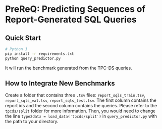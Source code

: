 # PreReQ: Predicting Sequences of Report-Generated SQL Queries

## Quick Start

```bash
# Python 3
pip install -r requirements.txt
python query_predictor.py
```

It will run the benchmark generated from the TPC-DS queries.

## How to Integrate New Benchmarks

Create a folder that contains three `.tsv` files: `report_sqls_train.tsv`, `report_sqls_val.tsv`, `report_sqls_test.tsv`. The first column contains the report ids and the second column contains the queries. Please refer to the `tpcds/split` folder for more information. Then, you would need to change the line `type2data = load_data('tpcds/split')` in `query_predictor.py` with the path to your directory.